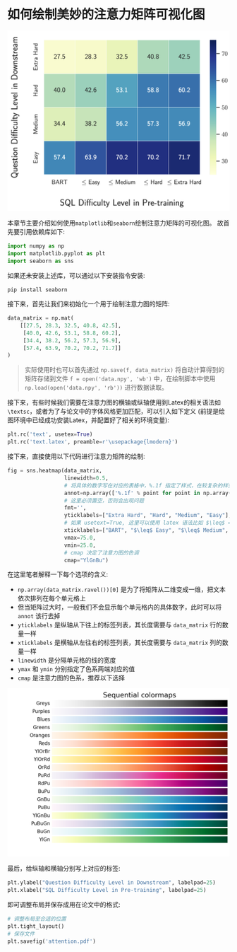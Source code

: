 # 如何绘制美妙的注意力矩阵可视化图

<div align=center><img  src ="../imgs/category/attention.png"/></div>

本章节主要介绍如何使用`matplotlib`和`seaborn`绘制注意力矩阵的可视化图。 故首先要引用依赖库如下:

```python
import numpy as np
import matplotlib.pyplot as plt
import seaborn as sns
```

如果还未安装上述库，可以通过以下安装指令安装:

```shell
pip install seaborn
```

接下来，首先让我们来初始化一个用于绘制注意力图的矩阵:

```python
data_matrix = np.mat(
    [[27.5, 28.3, 32.5, 40.8, 42.5],
     [40.0, 42.6, 53.1, 58.8, 60.2],
     [34.4, 38.2, 56.2, 57.3, 56.9],
     [57.4, 63.9, 70.2, 70.2, 71.7]]
)
```

> 实际使用时也可以首先通过 `np.save(f, data_matrix)` 将自动计算得到的矩阵存储到文件 `f = open('data.npy', 'wb')` 中，在绘制脚本中使用 `np.load(open('data.npy', 'rb'))` 进行数据读取。

接下来，有些时候我们需要在注意力图的横轴或纵轴使用到Latex的相关语法如 `\textsc`，或者为了与论文中的字体风格更加匹配，可以引入如下定义 (前提是绘图环境中已经成功安装Latex，并配置好了相关的环境变量):

```python
plt.rc('text', usetex=True)
plt.rc('text.latex', preamble=r'\usepackage{lmodern}')
```

接下来，直接使用以下代码进行注意力矩阵的绘制:

```python
fig = sns.heatmap(data_matrix,
                  linewidth=0.5,
                  # 将具体的数字写在对应的表格中，%.1f 指定了样式，在较复杂的样式中可以去掉
                  annot=np.array(['%.1f' % point for point in np.array(data_matrix.ravel())[0]]).reshape(np.shape(data_matrix)),
                  # 这里必须置空，否则会出现问题
                  fmt='',
                  yticklabels=["Extra Hard", "Hard", "Medium", "Easy"],
                  # 如果 usetext=True, 这里可以使用 latex 语法比如 $\leq$ = <
                  xticklabels=["BART", "$\leq$ Easy", "$\leq$ Medium", "$\leq$ Hard", "$\leq$ Extra Hard"],
                  vmax=75.0,
                  vmin=25.0,
                  # cmap 决定了注意力图的色调
                  cmap="YlGnBu")
```

在这里笔者解释一下每个选项的含义:
- `np.array(data_matrix.ravel())[0]` 是为了将矩阵从二维变成一维，把文本依次排列在每个单元格上
- 但当矩阵过大时，一般我们不会显示每个单元格内的具体数字，此时可以将 `annot` 该行去掉
- `yticklabels` 是纵轴从下往上的标签列表，其长度需要与 `data_matrix` 行的数量一样
- `xticklabels` 是横轴从左往右的标签列表，其长度需要与 `data_matrix` 列的数量一样
- `linewidth` 是分隔单元格的线的宽度
- `ymax` 和 `ymin` 分别指定了色系两端对应的值
- `cmap` 是注意力图的色系，推荐以下选择

<img  src ="../imgs/notes/attention_cmap.png"/>

最后，给纵轴和横轴分别写上对应的标签:

```python
plt.ylabel("Question Difficulty Level in Downstream", labelpad=25)
plt.xlabel("SQL Difficulty Level in Pre-training", labelpad=25)
```

即可调整布局并保存成用在论文中的格式:

```python
# 调整布局至合适的位置
plt.tight_layout()
# 保存文件
plt.savefig('attention.pdf')
```
